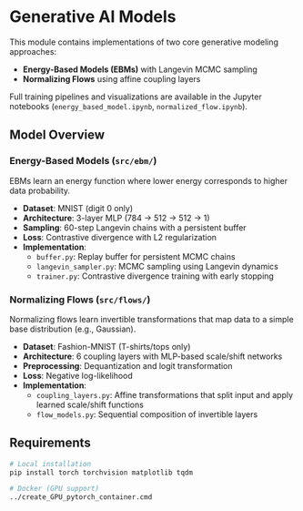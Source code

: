 # Generative AI Models

This module contains implementations of two core generative modeling approaches:

- **Energy-Based Models (EBMs)** with Langevin MCMC sampling
- **Normalizing Flows** using affine coupling layers

Full training pipelines and visualizations are available in the Jupyter notebooks (`energy_based_model.ipynb`, `normalized_flow.ipynb`).

## Model Overview

### Energy-Based Models (`src/ebm/`)

EBMs learn an energy function where lower energy corresponds to higher data probability.

- **Dataset**: MNIST (digit 0 only)
- **Architecture**: 3-layer MLP (784 → 512 → 512 → 1)
- **Sampling**: 60-step Langevin chains with a persistent buffer
- **Loss**: Contrastive divergence with L2 regularization
- **Implementation**:
    - `buffer.py`: Replay buffer for persistent MCMC chains
    - `langevin_sampler.py`: MCMC sampling using Langevin dynamics
    - `trainer.py`: Contrastive divergence training with early stopping

### Normalizing Flows (`src/flows/`)

Normalizing flows learn invertible transformations that map data to a simple base distribution (e.g., Gaussian).

- **Dataset**: Fashion-MNIST (T-shirts/tops only)
- **Architecture**: 6 coupling layers with MLP-based scale/shift networks
- **Preprocessing**: Dequantization and logit transformation
- **Loss**: Negative log-likelihood
- **Implementation**:
    - `coupling_layers.py`: Affine transformations that split input and apply learned scale/shift functions
    - `flow_models.py`: Sequential composition of invertible layers

## Requirements

```bash
# Local installation
pip install torch torchvision matplotlib tqdm

# Docker (GPU support)
../create_GPU_pytorch_container.cmd
```


 <!--
## References

1. Dinh, L., Krueger, D., & Bengio, Y. (2014). NICE: Non-linear independent components estimation. *arXiv preprint arXiv:1410.8516*.

2. Dinh, L., Sohl-Dickstein, J., & Bengio, S. (2016). Density estimation using real NVP. *arXiv preprint arXiv:1605.08803*.

3. Du, Y., & Mordatch, I. (2019). Implicit generation and modeling with energy based models. *Advances in Neural Information Processing Systems*, 32.

4. Welling, M., & Teh, Y. W. (2011). Bayesian learning via stochastic gradient Langevin dynamics. *Proceedings of the 28th International Conference on Machine Learning*.

->
